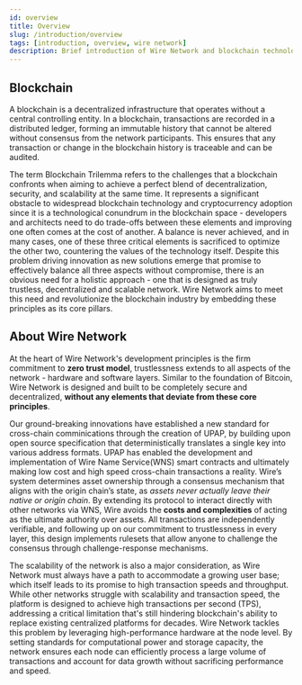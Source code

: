 ```yaml
---
id: overview
title: Overview
slug: /introduction/overview
tags: [introduction, overview, wire network]
description: Brief introduction of Wire Network and blockchain technology
---
```


## Blockchain

A blockchain is a decentralized infrastructure that operates without a central controlling entity. In a blockchain, transactions are recorded in a distributed ledger, forming an immutable history that cannot be altered without consensus from the network participants. This ensures that any transaction or change in the blockchain history is traceable and can be audited.

The term Blockchain Trilemma refers to the challenges that a blockchain confronts when aiming to achieve a perfect blend of decentralization, security, and scalability at the same time. It represents a significant obstacle to widespread blockchain technology and cryptocurrency adoption since it is a technological conundrum in the blockchain space - developers and architects need to do trade-offs between these elements and improving one often comes at the cost of another. A balance is never achieved, and in many cases, one of these three critical elements is sacrificed to optimize the other two, countering the values of the technology itself. Despite this problem driving innovation as new solutions emerge that promise to effectively balance all three aspects without compromise, there is an obvious need for a holistic approach - one that is designed as truly trustless, decentralized and scalable network. Wire Network aims to meet this need and revolutionize the blockchain industry by embedding these principles as its core pillars. 

## About Wire Network

At the heart of Wire Network's development principles is the firm commitment to **zero trust model**, trustlessness extends to all aspects of the network - hardware and software layers. Similar to the foundation of Bitcoin, Wire Network is designed and built to be completely secure and decentralized, **without any elements that deviate from these core principles**. 

Our ground-breaking innovations have established a new standard for cross-chain comminications through the creation of UPAP, by building upon open source specification that deterministically translates a single key into various address formats. UPAP has enabled the development and implementation of Wire Name Service(WNS) smart contracts and ultimately making low cost and high speed cross-chain transactions a reality.
Wire’s system determines asset ownership through a consensus mechanism that aligns with the origin chain’s state, as *assets never actually leave their native or origin chain*. By extending its protocol to interact directly with other networks via WNS, Wire avoids the **costs and complexities** of acting as the ultimate authority over assets. All transactions are independently verifiable, and following up on our commitment to trustlessness in every layer, this design implements rulesets that allow anyone to challenge the consensus through challenge-response mechanisms.


The scalability of the network is also a major consideration, as Wire Network must always have a path to accommodate a growing user base; which itself leads to its promise to high transaction speeds and throughput. While other networks struggle with scalability and transaction speed, the platform is designed to achieve high transactions per second (TPS), addressing a critical limitation that's still hindering blockchain's ability to replace existing centralized platforms for decades. Wire Network tackles this problem by leveraging high-performance hardware at the node level. By setting standards for computational power and storage capacity, the network ensures each node can efficiently process a large volume of transactions and account for data growth without sacrificing performance and speed. 



